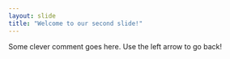```yaml
---
layout: slide
title: "Welcome to our second slide!"
---
```

Some clever comment goes here.
Use the left arrow to go back!
